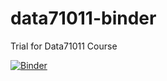 # data71011-binder
Trial for Data71011 Course

[![Binder](https://mybinder.org/badge_logo.svg)](https://mybinder.org/v2/gh/carpentries-incubator/python-intermediate-inflammation/HEAD)

